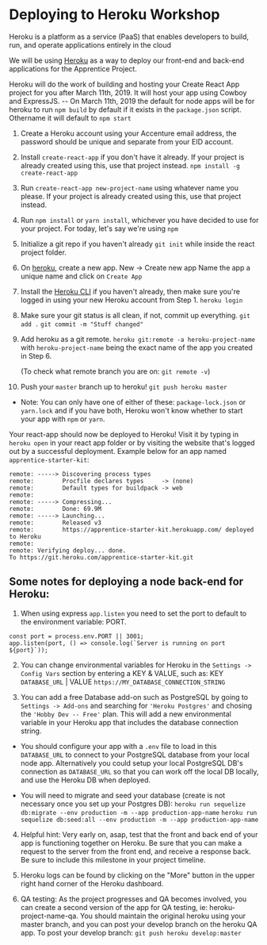 # Deploying to Heroku Workshop

Heroku is a platform as a service (PaaS) that enables developers to build, run, and operate applications entirely in the cloud

We will be using [Heroku](www.heroku.com) as a way to deploy our front-end and back-end applications for the Apprentice Project.

Heroku will do the work of building and hosting your Create React App project for you after March 11th, 2019. It will host your app using Cowboy and ExpressJS.
-- On March 11th, 2019 the default for node apps will be for heroku to run `npm build` by default if it exists in the `package.json` script. Othername it will default to `npm start`

1. Create a Heroku account using your Accenture email address, the password should be unique and separate from your EID account.

2. Install `create-react-app` if you don't have it already. If your project is already created using this, use that project instead.
   `npm install -g create-react-app`

3. Run `create-react-app new-project-name` using whatever name you please. If your project is already created using this, use that project instead.

4. Run `npm install` or `yarn install`, whichever you have decided to use for your project. For today, let's say we're using `npm`

5. Initialize a git repo if you haven't already `git init` while inside the react project folder.

6. On [heroku](https://dashboard.heroku.com/apps), create a new app.
   New -> Create new app
   Name the app a unique name and click on `Create App`

7. Install the [Heroku CLI](https://devcenter.heroku.com/articles/heroku-command-line) if you haven't already, then make sure you're logged in using your new Heroku account from Step 1.
   `heroku login`

8. Make sure your git status is all clean, if not, commit up everything.
   `git add .`
   `git commit -m "Stuff changed"`

9. Add heroku as a git remote.
   `heroku git:remote -a heroku-project-name` with `heroku-project-name` being the exact name of the app you created in Step 6.

   (To check what remote branch you are on:  `git remote -v`)

10. Push your `master` branch up to heroku!
    `git push heroku master`

- Note: You can only have one of either of these: `package-lock.json` or `yarn.lock` and if you have both, Heroku won't know whether to start your app with `npm` or `yarn`.

Your react-app should now be deployed to Heroku! Visit it by typing in `heroku open` in your react app folder or by visiting the website that's logged out by a successful deployment. Example below for an app named `apprentice-starter-kit`:

```
remote: -----> Discovering process types
remote:        Procfile declares types     -> (none)
remote:        Default types for buildpack -> web
remote:
remote: -----> Compressing...
remote:        Done: 69.9M
remote: -----> Launching...
remote:        Released v3
remote:        https://apprentice-starter-kit.herokuapp.com/ deployed to Heroku
remote:
remote: Verifying deploy... done.
To https://git.heroku.com/apprentice-starter-kit.git
```

## Some notes for deploying a node back-end for Heroku:

1.  When using express `app.listen` you need to set the port to default to the environment variable: PORT.

```
const port = process.env.PORT || 3001;
app.listen(port, () => console.log(`Server is running on port ${port}`));
```

2. You can change environmental variables for Heroku in the `Settings -> Config Vars` section by entering a KEY & VALUE, such as:
   KEY `DATABASE_URL` | VALUE `https://MY_DATABASE_CONNECTION_STRING`

3. You can add a free Database add-on such as PostgreSQL by going to `Settings -> Add-ons` and searching for `'Heroku Postgres'` and chosing the `'Hobby Dev -- Free'` plan. This will add a new environmental variable in your Heroku app that includes the database connection string.

- You should configure your app with a `.env` file to load in this `DATABASE_URL` to connect to your PostgreSQL database from your local node app. Alternatively you could setup your local PostgreSQL DB's connection as `DATABASE_URL` so that you can work off the local DB locally, and use the Heroku DB when deployed.

- You will need to migrate and seed your database (create is not necessary once you set up your Postgres DB):
`heroku run sequelize db:migrate --env production -m --app production-app-name`
`heroku run sequelize db:seed:all --env production -m --app production-app-name`

4. Helpful hint:  Very early on, asap, test that the front and back end of your app is functioning together on Heroku.  Be sure that you can make a request to the server from the front end, and receive a response back.  Be sure to include this milestone in your project timeline.  

5. Heroku logs can be found by clicking on the "More" button in the upper right hand corner of the Heroku dashboard.

6. QA testing:  As the project progresses and QA becomes involved, you can create a second version of the app for QA testing, ie: heroku-project-name-qa.  You should maintain the original heroku using your master branch, and you can post your develop branch on the heroku QA app.  To post your develop branch:
`git push heroku develop:master`

